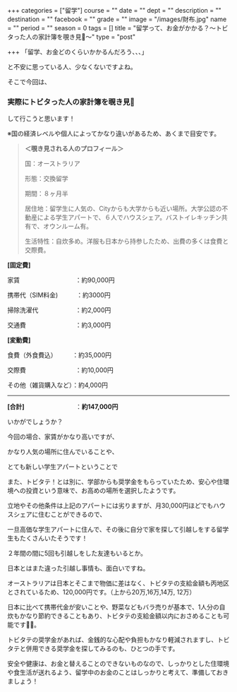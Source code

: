 +++
categories = ["留学"]
course = ""
date = ""
dept = ""
description = ""
destination = ""
facebook = ""
grade = ""
image = "/images/財布.jpg"
name = ""
period = ""
season = 0
tags = []
title = "留学って、お金がかかる？〜トビタった人の家計簿を覗き見👀〜"
type = "post"

+++
「留学、お金どのくらいかかるんだろう、、、」

と不安に思っている人、少なくないですよね。

そこで今回は、

### 実際にトビタった人の家計簿を覗き見👀

して行こうと思います！

※国の経済レベルや個人によってかなり違いがあるため、あくまで目安です。

> **＜覗き見される人のプロフィール＞**
>
> 国：オーストラリア
>
> 形態：交換留学
>
> 期間：８ヶ月半
>
> 居住地：留学生に人気の、Cityからも大学からも近い場所。大学公認の不動産による学生アパートで、６人でハウスシェア。バストイレキッチン共有で、オウンルーム有。
>
> 生活特性：自炊多め。洋服も日本から持参したため、出費の多くは食費と交際費。

**\[固定費\]**

家賃　　　　　　　　　：約90,000円

携帯代（SIM料金)　　　：約3000円

掃除洗濯代　　　　　　：約2,000円

交通費　　　　　　　　：約3,000円

**\[変動費\]**

食費（外食費込）　　　：約35,000円

交際費　　　　　　　　：約10,000円

その他（雑貨購入など）：約4,000円

***

**\[合計\]**　　　　　　　　  ：**約147,000円**

いかがでしょうか？

今回の場合、家賃がかなり高いですが、

かなり人気の場所に住んでいることや、

とても新しい学生アパートということで

また、トビタテ！とは別に、学部からも奨学金をもらっていたため、安心や住環境への投資という意味で、お高めの場所を選択したようです。

立地やその他条件は上記のアパートには劣りますが、月30,000円ほどでもハウスシェアに住むことができるので、

一旦高価な学生アパートに住んで、その後に自分で家を探して引越しをする留学生もたくさんいたそうです！

２年間の間に5回も引越しをした友達もいるとか。

日本とはまた違った引越し事情も、面白いですね。

オーストラリアは日本とそこまで物価に差はなく、トビタテの支給金額も丙地区とされているため、120,000円です。（上から20万,16万,14万, 12万）

日本に比べて携帯代金が安いことや、野菜などもバラ売りが基本で、1人分の自炊もかなり節約できることもあり、トビタテの支給金額以内におさめることも可能です🙆‍♀️。

トビタテの奨学金があれば、金銭的な心配や負担もかなり軽減されますし、トビタテと併用できる奨学金を探してみるのも、ひとつの手です。

安全や健康は、お金と替えることのできないものなので、しっかりとした住環境や食生活が送れるよう、留学中のお金のことはしっかりと考えて、準備しておきましょう！